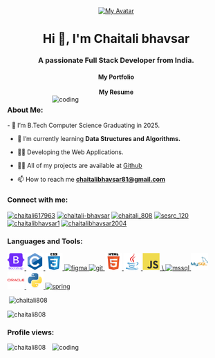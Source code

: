 <div align="center">
  <a href="#">
    <img  width ="200" src="https://camo.githubusercontent.com/e5d6b31753a9be35c62a185bbf56818ed6086ffc28543d82f4d28cb53e43d179/68747470733a2f2f63646e2e6a7364656c6976722e6e65742f67682f616c6f68652f617661746172732f706e672f6d656d6f5f32302e706e67"alt="My Avatar">
  </a>
</div>
<h1 align="center">Hi 👋, I'm Chaitali bhavsar</h1>
<h3 align="center">A passionate Full Stack Developer from India.</h3>

<h4 align="center">My Portfolio  </h4>
<div align="center">
  <a align="center" ">
    <strong>My Resume</strong>
  </a>
</div>
<img align ="right" alt = "coding" width ="400" src ="https://user-images.githubusercontent.com/89764162/216025420-8abe7bc6-0085-46a9-b5e8-27779e5f7a00.gif">
<h3 align="left">About Me: </h3>
- 🔭 I’m B.Tech Computer Science Graduating in 2025.

- 🌱 I’m currently learning **Data Structures and Algorithms.**
  
- 👨‍💻 Developing the Web Applications.
  
- 👨‍💻 All of my projects are available at [Github](https://github.com/Chaitali808)
  
- 📫 How to reach me **chaitalibhavsar81@gmail.com**

<h3 align="left">Connect with me:</h3>
<p align="left">
<a href="https://twitter.com/chaitali617963" target="blank"><img align="center" src="https://raw.githubusercontent.com/rahuldkjain/github-profile-readme-generator/master/src/images/icons/Social/twitter.svg" alt="chaitali617963" height="30" width="40" /></a>
<a href="https://linkedin.com/in/chaitali-bhavsar" target="blank"><img align="center" src="https://raw.githubusercontent.com/rahuldkjain/github-profile-readme-generator/master/src/images/icons/Social/linked-in-alt.svg" alt="chaitali-bhavsar" height="30" width="40" /></a>
<a href="https://instagram.com/chaitali_808" target="blank"><img align="center" src="https://raw.githubusercontent.com/rahuldkjain/github-profile-readme-generator/master/src/images/icons/Social/instagram.svg" alt="chaitali_808" height="30" width="40" /></a>
<a href="https://www.codechef.com/users/sesrc_120" target="blank"><img align="center" src="https://cdn.jsdelivr.net/npm/simple-icons@3.1.0/icons/codechef.svg" alt="sesrc_120" height="30" width="40" /></a>
<a href="https://www.hackerrank.com/chaitalibhavsar1" target="blank"><img align="center" src="https://raw.githubusercontent.com/rahuldkjain/github-profile-readme-generator/master/src/images/icons/Social/hackerrank.svg" alt="chaitalibhavsar1" height="30" width="40" /></a>
<a href="https://www.leetcode.com/chaitalibhavsar2004" target="blank"><img align="center" src="https://raw.githubusercontent.com/rahuldkjain/github-profile-readme-generator/master/src/images/icons/Social/leet-code.svg" alt="chaitalibhavsar2004" height="30" width="40" /></a>
</p>

<h3 align="left">Languages and Tools:</h3>
<p align="left"> <a href="https://getbootstrap.com" target="_blank" rel="noreferrer"> <img src="https://raw.githubusercontent.com/devicons/devicon/master/icons/bootstrap/bootstrap-plain-wordmark.svg" alt="bootstrap" width="40" height="40"/> </a>
<a href="https://www.cprogramming.com/" target="_blank" rel="noreferrer"> <img src="https://raw.githubusercontent.com/devicons/devicon/master/icons/c/c-original.svg" alt="c" width="40" height="40"/> </a>
<a href="https://www.w3schools.com/css/" target="_blank" rel="noreferrer"> <img src="https://raw.githubusercontent.com/devicons/devicon/master/icons/css3/css3-original-wordmark.svg" alt="css3" width="40" height="40"/> </a> 
<a href="https://www.figma.com/" target="_blank" rel="noreferrer"> <img src="https://www.vectorlogo.zone/logos/figma/figma-icon.svg" alt="figma" width="40" height="40"/> </a>
<a href="https://git-scm.com/" target="_blank" rel="noreferrer"> <img src="https://www.vectorlogo.zone/logos/git-scm/git-scm-icon.svg" alt="git" width="40" height="40"/> </a> 
<a href="https://www.w3.org/html/" target="_blank" rel="noreferrer"> <img src="https://raw.githubusercontent.com/devicons/devicon/master/icons/html5/html5-original-wordmark.svg" alt="html5" width="40" height="40"/> </a> 
<a href="https://www.java.com" target="_blank" rel="noreferrer"> <img src="https://raw.githubusercontent.com/devicons/devicon/master/icons/java/java-original.svg" alt="java" width="40" height="40"/> </a>
<a href="https://developer.mozilla.org/en-US/docs/Web/JavaScript" target="_blank" rel="noreferrer"> <img src="https://raw.githubusercontent.com/devicons/devicon/master/icons/javascript/javascript-original.svg" alt="javascript" width="40" height="40"/> </a>  
<a href="https://www.microsoft.com/en-us/sql-server" target="_blank" rel="noreferrer">\ <img src="https://www.svgrepo.com/show/303229/microsoft-sql-server-logo.svg" alt="mssql" width="40" height="40"/> </a> <a href="https://www.mysql.com/" target="_blank" rel="noreferrer"> <img src="https://raw.githubusercontent.com/devicons/devicon/master/icons/mysql/mysql-original-wordmark.svg" alt="mysql" width="40" height="40"/> </a> 
<a href="https://www.oracle.com/" target="_blank" rel="noreferrer"> <img src="https://raw.githubusercontent.com/devicons/devicon/master/icons/oracle/oracle-original.svg" alt="oracle" width="40" height="40"/> </a> 
<a href="https://www.python.org" target="_blank" rel="noreferrer"> <img src="https://raw.githubusercontent.com/devicons/devicon/master/icons/python/python-original.svg" alt="python" width="40" height="40"/> 
</a> <a href="https://spring.io/" target="_blank" rel="noreferrer"> <img src="https://www.vectorlogo.zone/logos/springio/springio-icon.svg" alt="spring" width="40" height="40"/> </a> </p>

<p>&nbsp;<img align="center" src="https://github-readme-stats.vercel.app/api?username=chaitali808&show_icons=true&locale=en" alt="chaitali808" /></p>

<p><img align="center" src="https://github-readme-streak-stats.herokuapp.com/?user=chaitali808&" alt="chaitali808" /></p>

<h3 align="left">Profile views:</h3>
<img align ="right" alt = "coding" width ="400" src ="https://user-images.githubusercontent.com/89764162/216025420-8abe7bc6-0085-46a9-b5e8-27779e5f7a00.gif">
<p align="left"> <img src="https://komarev.com/ghpvc/?username=chaitali808&label=Profile%20views&color=0e75b6&style=flat" alt="chaitali808" /> </p>

